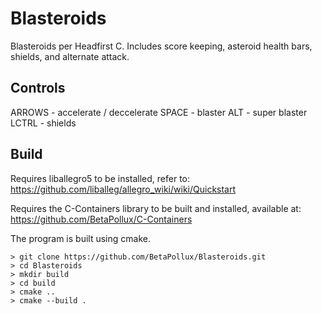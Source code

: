 # Blasteroids

Blasteroids per Headfirst C.
Includes score keeping, asteroid health bars, shields, and alternate attack.

## Controls
ARROWS  - accelerate / deccelerate
SPACE   - blaster
ALT     - super blaster
LCTRL   - shields

## Build

Requires liballegro5 to be installed, refer to:
https://github.com/liballeg/allegro_wiki/wiki/Quickstart

Requires the C-Containers library to be built and installed, available at:
https://github.com/BetaPollux/C-Containers

The program is built using cmake.

    > git clone https://github.com/BetaPollux/Blasteroids.git
    > cd Blasteroids
    > mkdir build
    > cd build
    > cmake ..
    > cmake --build .


